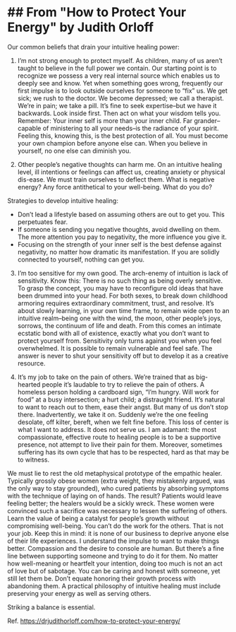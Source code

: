 <!-- TITLE: How To Protect Your Energy -->
<!-- SUBTITLE: A quick summary of How To Protect Your Energy -->

# ## From "How to Protect Your Energy" by Judith Orloff

Our common beliefs that drain your intuitive healing power:

1. I’m not strong enough to protect myself.
As children, many of us aren’t taught to believe in the full power we contain. Our starting point is to recognize we possess a very real internal source which enables us to deeply see and know. Yet when something goes wrong, frequently our first impulse is to look outside ourselves for someone to “fix” us. We get sick; we rush to the doctor. We become depressed; we call a therapist. We’re in pain; we take a pill. It’s fine to seek expertise–but we have it backwards. Look inside first. Then act on what your wisdom tells you. Remember: Your inner self is more than your inner child. Far grander–capable of ministering to all your needs–is the radiance of your spirit. Feeling this, knowing this, is the best protection of all. You must become your own champion before anyone else can. When you believe in yourself, no one else can diminish you.

2. Other people’s negative thoughts can harm me.
On an intuitive healing level, ill intentions or feelings can affect us, creating anxiety or physical dis-ease. We must train ourselves to deflect them. What is negative energy? Any force antithetical to your well-being. What do you do?

Strategies to develop intuitive healing:
* Don’t lead a lifestyle based on assuming others are out to get you. This perpetuates fear.
* If someone is sending you negative thoughts, avoid dwelling on them. The more attention you pay to negativity, the more influence you give it.
* Focusing on the strength of your inner self is the best defense against negativity, no matter how dramatic its manifestation. If you are solidly connected to yourself, nothing can get you.

3. I’m too sensitive for my own good.
The arch-enemy of intuition is lack of sensitivity. Know this: There is no such thing as being overly sensitive. To grasp the concept, you may have to reconfigure old ideas that have been drummed into your head. For both sexes, to break down childhood armoring requires extraordinary commitment, trust, and resolve. It’s about slowly learning, in your own time frame, to remain wide open to an intuitive realm–being one with the wind, the moon, other people’s joys, sorrows, the continuum of life and death. From this comes an intimate ecstatic bond with all of existence, exactly what you don’t want to protect yourself from. Sensitivity only turns against you when you feel overwhelmed.  It is possible to remain vulnerable and feel safe. The answer is never to shut your sensitivity off but to develop it as a creative resource.

4. It’s my job to take on the pain of others.
We’re trained that as big-hearted people it’s laudable to try to relieve the pain of others. A homeless person holding a cardboard sign, “I’m hungry. Will work for food” at a busy intersection; a hurt child; a distraught friend. It’s natural to want to reach out to them, ease their angst. But many of us don’t stop there. Inadvertently, we take it on. Suddenly we’re the one feeling desolate, off kilter, bereft, when we felt fine before. This loss of center is what I want to address. It does not serve us. I am adamant: the most compassionate, effective route to healing people is to be a supportive presence, not attempt to live their pain for them. Moreover, sometimes suffering has its own cycle that has to be respected, hard as that may be to witness.

We must lie to rest the old metaphysical prototype of the empathic healer. Typically grossly obese women (extra weight, they mistakenly argued, was the only way to stay grounded), who cured patients by absorbing symptoms with the technique of laying on of hands. The result? Patients would leave feeling better; the healers would be a sickly wreck. These women were convinced such a sacrifice was necessary to lessen the suffering of others. 
Learn the value of being a catalyst for people’s growth without compromising well-being. You can’t do the work for the others. That is not your job. Keep this in mind: it is none of our business to deprive anyone else of their life experiences. I understand the impulse to want to make things better. Compassion and the desire to console are human. But there’s a fine line between supporting someone and trying to do it for them. No matter how well-meaning or heartfelt your intention, doing too much is not an act of love but of sabotage. You can be caring and honest with someone, yet still let them be. Don’t equate honoring their growth process with abandoning them. A practical philosophy of intuitive healing must include preserving your energy as well as serving others. 

Striking a balance is essential.

Ref. https://drjudithorloff.com/how-to-protect-your-energy/
